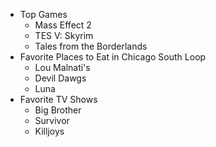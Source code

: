 * Top Games
  * Mass Effect 2
  * TES V: Skyrim
  * Tales from the Borderlands
* Favorite Places to Eat in Chicago South Loop
  * Lou Malnati's
  * Devil Dawgs
  * Luna
* Favorite TV Shows
  * Big Brother
  * Survivor
  * Killjoys

